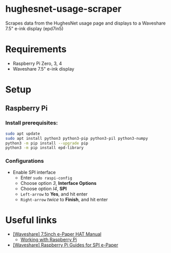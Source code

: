 # hughesnet-usage-scraper
Scrapes data from the HughesNet usage page and displays to a Waveshare 7.5" e-ink display (epd7in5)

# Requirements
 - Raspberry Pi Zero, 3, 4
 - Waveshare 7.5" e-ink display

# Setup
## Raspberry Pi
### Install prerequisites:
```bash
sudo apt update
sudo apt install python3 python3-pip python3-pil python3-numpy
python3 -m pip install --upgrade pip
python3 -m pip install epd-library
```

### Configurations
 - Enable SPI interface
   - Enter `sudo raspi-config`
   - Choose option *3*, **Interface Options**
   - Choose option *I4*, **SPI**
   - `Left-arrow` to **Yes**, and hit enter
   - `Right-arrow` *twice* to **Finish**, and hit enter


# Useful links
 - [[Waveshare] 7.5inch e-Paper HAT Manual](https://www.waveshare.com/wiki/7.5inch_e-Paper_HAT)
   - [Working with Raspberry Pi](https://www.waveshare.com/wiki/7.5inch_e-Paper_HAT_Manual#Working_With_Raspberry_Pi)
 - [[Waveshare] Raspberry Pi Guides for SPI e-Paper](https://www.waveshare.com/wiki/Template:Raspberry_Pi_Guides_for_SPI_e-Paper)
